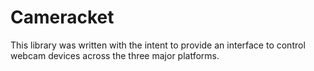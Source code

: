 Cameracket
==========

This library was written with the intent to provide an interface to control
webcam devices across the three major platforms.
